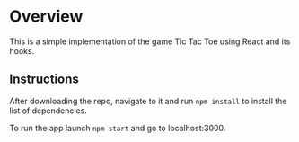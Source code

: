 # Overview

This is a simple implementation of the game Tic Tac Toe using React and its hooks.

## Instructions

After downloading the repo, navigate to it and run `npm install` to install the list of dependencies.

To run the app launch `npm start` and go to localhost:3000.
